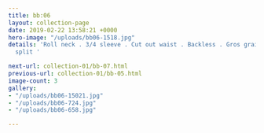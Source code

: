 ```yaml
---
title: bb:06
layout: collection-page
date: 2019-02-22 13:58:21 +0000
hero-image: "/uploads/bb06-1518.jpg"
details: 'Roll neck . 3/4 sleeve . Cut out waist . Backless . Gros grain trim . Side
  split '

next-url: collection-01/bb-07.html
previous-url: collection-01/bb-05.html
image-count: 3
gallery:
- "/uploads/bb06-15021.jpg"
- "/uploads/bb06-724.jpg"
- "/uploads/bb06-658.jpg"

---
```

